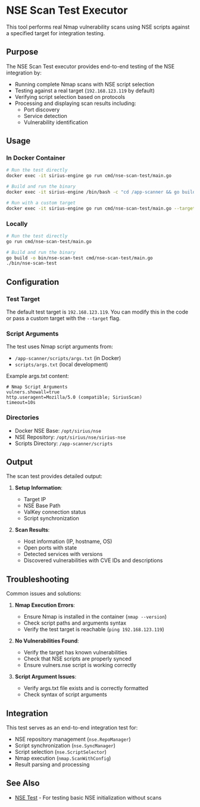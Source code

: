 # NSE Scan Test Executor

This tool performs real Nmap vulnerability scans using NSE scripts against a specified target for integration testing.

## Purpose

The NSE Scan Test executor provides end-to-end testing of the NSE integration by:

- Running complete Nmap scans with NSE script selection
- Testing against a real target (`192.168.123.119` by default)
- Verifying script selection based on protocols
- Processing and displaying scan results including:
  - Port discovery
  - Service detection
  - Vulnerability identification

## Usage

### In Docker Container

```bash
# Run the test directly
docker exec -it sirius-engine go run cmd/nse-scan-test/main.go

# Build and run the binary
docker exec -it sirius-engine /bin/bash -c "cd /app-scanner && go build -o bin/nse-scan-test cmd/nse-scan-test/main.go && ./bin/nse-scan-test"

# Run with a custom target
docker exec -it sirius-engine go run cmd/nse-scan-test/main.go --target 192.168.123.120
```

### Locally

```bash
# Run the test directly
go run cmd/nse-scan-test/main.go

# Build and run the binary
go build -o bin/nse-scan-test cmd/nse-scan-test/main.go
./bin/nse-scan-test
```

## Configuration

### Test Target

The default test target is `192.168.123.119`. You can modify this in the code or pass a custom target with the `--target` flag.

### Script Arguments

The test uses Nmap script arguments from:

- `/app-scanner/scripts/args.txt` (in Docker)
- `scripts/args.txt` (local development)

Example args.txt content:

```
# Nmap Script Arguments
vulners.showall=true
http.useragent=Mozilla/5.0 (compatible; SiriusScan)
timeout=10s
```

### Directories

- Docker NSE Base: `/opt/sirius/nse`
- NSE Repository: `/opt/sirius/nse/sirius-nse`
- Scripts Directory: `/app-scanner/scripts`

## Output

The scan test provides detailed output:

1. **Setup Information**:

   - Target IP
   - NSE Base Path
   - ValKey connection status
   - Script synchronization

2. **Scan Results**:
   - Host information (IP, hostname, OS)
   - Open ports with state
   - Detected services with versions
   - Discovered vulnerabilities with CVE IDs and descriptions

## Troubleshooting

Common issues and solutions:

1. **Nmap Execution Errors**:

   - Ensure Nmap is installed in the container (`nmap --version`)
   - Check script paths and arguments syntax
   - Verify the test target is reachable (`ping 192.168.123.119`)

2. **No Vulnerabilities Found**:

   - Verify the target has known vulnerabilities
   - Check that NSE scripts are properly synced
   - Ensure vulners.nse script is working correctly

3. **Script Argument Issues**:
   - Verify args.txt file exists and is correctly formatted
   - Check syntax of script arguments

## Integration

This test serves as an end-to-end integration test for:

- NSE repository management (`nse.RepoManager`)
- Script synchronization (`nse.SyncManager`)
- Script selection (`nse.ScriptSelector`)
- Nmap execution (`nmap.ScanWithConfig`)
- Result parsing and processing

## See Also

- [NSE Test](../nse-test/README.md) - For testing basic NSE initialization without scans
